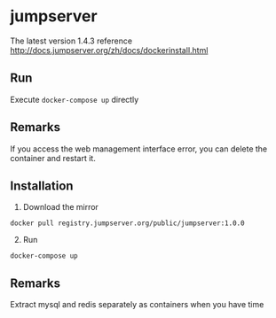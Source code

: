 # jumpserver

The latest version 1.4.3 reference http://docs.jumpserver.org/zh/docs/dockerinstall.html

## Run

Execute `docker-compose up` directly


## Remarks
If you access the web management interface error, you can delete the container and restart it.


## Installation

1. Download the mirror

```
docker pull registry.jumpserver.org/public/jumpserver:1.0.0
```

2. Run

```
docker-compose up
```

## Remarks

Extract mysql and redis separately as containers when you have time